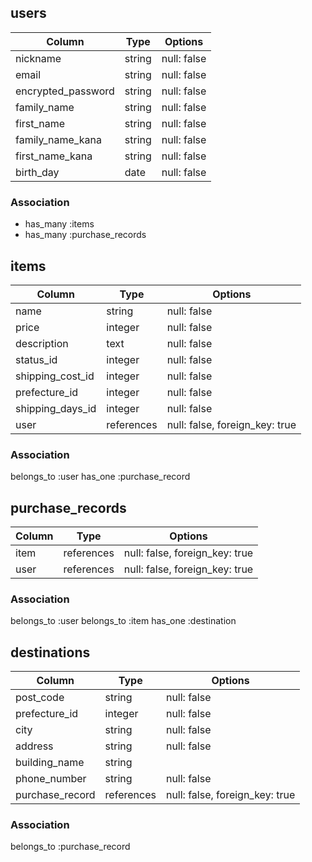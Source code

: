 ## users

| Column             | Type   | Options     |
| ------------------ | ------ | ----------- |
| nickname           | string | null: false |
| email              | string | null: false |
| encrypted_password | string | null: false |
| family_name        | string | null: false |
| first_name         | string | null: false |
| family_name_kana   | string | null: false |
| first_name_kana    | string | null: false |
| birth_day          | date   | null: false |

### Association

* has_many :items
* has_many :purchase_records

## items
<!-- 商品 -->

| Column           | Type       | Options                        |
| ---------------- | ---------- | ------------------------------ |
| name             | string     | null: false                    |
| price            | integer    | null: false                    |
| description      | text       | null: false                    |
| status_id   　　　| integer    | null: false                    |
| shipping_cost_id | integer    | null: false                    |
| prefecture_id    | integer    | null: false                    |
| shipping_days_id | integer    | null: false                    |
| user             | references | null: false, foreign_key: true |

### Association
belongs_to :user
has_one :purchase_record

## purchase_records  
<!-- 購入管理 -->

| Column     | Type       | Options                        |
| ---------- | ---------- | ------------------------------ |
| item       | references | null: false, foreign_key: true |
| user       | references | null: false, foreign_key: true |

### Association
belongs_to :user
belongs_to :item
has_one :destination

## destinations  
<!-- 配送先 -->

| Column                    | Type       | Options                        |
| ------------------------- | ---------- | ------------------------------ |
| post_code                 | string     | null: false                    |
| prefecture_id             | integer    | null: false                    |
| city                      | string     | null: false                    |
| address                   | string     | null: false                    |
| building_name             | string     |                                |
| phone_number              | string     | null: false                    |
| purchase_record           | references | null: false, foreign_key: true |

### Association
belongs_to :purchase_record
